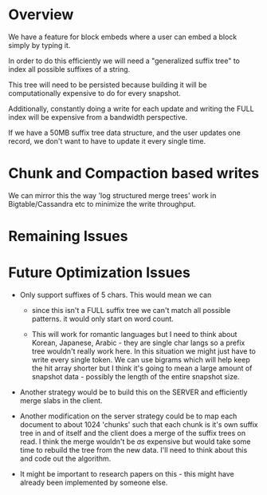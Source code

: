 # Overview

We have a feature for block embeds where a user can embed a block simply by
typing it.

In order to do this efficiently we will need a "generalized suffix tree" to
index all possible suffixes of a string.

This tree will need to be persisted because building it will be computationally
expensive to do for every snapshot.

Additionally, constantly doing a write for each update and writing the FULL
index will be expensive from a bandwidth perspective.

If we have a 50MB suffix tree data structure, and the user updates one record,
we don't want to have to update it every single time.

# Chunk and Compaction based writes

We can mirror this the way 'log structured merge trees' work in
Bigtable/Cassandra etc to minimize the write throughput.

# Remaining Issues


# Future Optimization Issues

- Only support suffixes of 5 chars.  This would mean we can 
    
    
    - since this isn't a FULL suffix tree we can't match all possible patterns. it
      would only start on word count.
    
    - This will work for romantic languages but I need to think about Korean,
      Japanese, Arabic  - they are single char langs so a prefix tree wouldn't really
      work here.  In this situation we might just have to write every single token.
      We can use bigrams which will help keep the hit array shorter but I think it's
      going to mean a large amount of snapshot data - possibly the length of the
      entire snapshot size.


- Another strategy would be to build this on the SERVER and efficiently merge
  slabs in the client.

- Another modification on the server strategy could be to map each document to
  about 1024 'chunks' such that each chunk is it's own suffix tree in and of
  itself and the client does a merge of the suffix trees on read.  I think the
  merge wouldn't be *as* expensive but would take some time to rebuild the tree
  from the new data.  I'll need to think about this and code out the algorithm.

- It might be important to research papers on this - this might have already
  been implemented by someone else.
